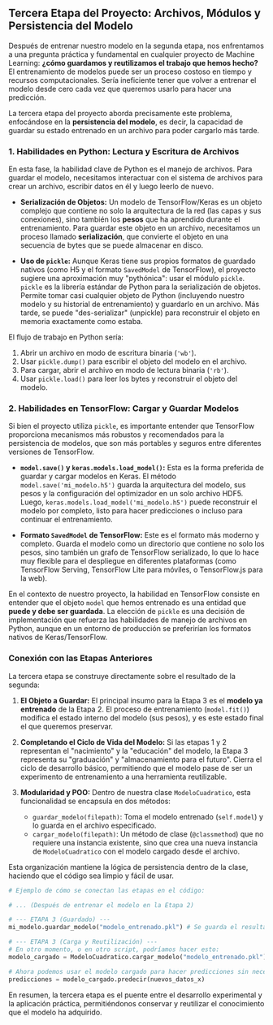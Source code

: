 ## Tercera Etapa del Proyecto: Archivos, Módulos y Persistencia del Modelo

Después de entrenar nuestro modelo en la segunda etapa, nos enfrentamos a una pregunta práctica y fundamental en cualquier proyecto de Machine Learning: **¿cómo guardamos y reutilizamos el trabajo que hemos hecho?** El entrenamiento de modelos puede ser un proceso costoso en tiempo y recursos computacionales. Sería ineficiente tener que volver a entrenar el modelo desde cero cada vez que queremos usarlo para hacer una predicción.

La tercera etapa del proyecto aborda precisamente este problema, enfocándose en la **persistencia del modelo**, es decir, la capacidad de guardar su estado entrenado en un archivo para poder cargarlo más tarde.

### 1. Habilidades en Python: Lectura y Escritura de Archivos

En esta fase, la habilidad clave de Python es el manejo de archivos. Para guardar el modelo, necesitamos interactuar con el sistema de archivos para crear un archivo, escribir datos en él y luego leerlo de nuevo.

*   **Serialización de Objetos:** Un modelo de TensorFlow/Keras es un objeto complejo que contiene no solo la arquitectura de la red (las capas y sus conexiones), sino también los **pesos** que ha aprendido durante el entrenamiento. Para guardar este objeto en un archivo, necesitamos un proceso llamado **serialización**, que convierte el objeto en una secuencia de bytes que se puede almacenar en disco.

*   **Uso de `pickle`:** Aunque Keras tiene sus propios formatos de guardado nativos (como H5 y el formato `SavedModel` de TensorFlow), el proyecto sugiere una aproximación muy "pythónica": usar el módulo `pickle`. `pickle` es la librería estándar de Python para la serialización de objetos. Permite tomar casi cualquier objeto de Python (incluyendo nuestro modelo y su historial de entrenamiento) y guardarlo en un archivo. Más tarde, se puede "des-serializar" (unpickle) para reconstruir el objeto en memoria exactamente como estaba.

El flujo de trabajo en Python sería:
1.  Abrir un archivo en modo de escritura binaria (`'wb'`).
2.  Usar `pickle.dump()` para escribir el objeto del modelo en el archivo.
3.  Para cargar, abrir el archivo en modo de lectura binaria (`'rb'`).
4.  Usar `pickle.load()` para leer los bytes y reconstruir el objeto del modelo.

### 2. Habilidades en TensorFlow: Cargar y Guardar Modelos

Si bien el proyecto utiliza `pickle`, es importante entender que TensorFlow proporciona mecanismos más robustos y recomendados para la persistencia de modelos, que son más portables y seguros entre diferentes versiones de TensorFlow.

*   **`model.save()` y `keras.models.load_model()`:** Esta es la forma preferida de guardar y cargar modelos en Keras. El método `model.save('mi_modelo.h5')` guarda la arquitectura del modelo, sus pesos y la configuración del optimizador en un solo archivo HDF5. Luego, `keras.models.load_model('mi_modelo.h5')` puede reconstruir el modelo por completo, listo para hacer predicciones o incluso para continuar el entrenamiento.

*   **Formato `SavedModel` de TensorFlow:** Este es el formato más moderno y completo. Guarda el modelo como un directorio que contiene no solo los pesos, sino también un grafo de TensorFlow serializado, lo que lo hace muy flexible para el despliegue en diferentes plataformas (como TensorFlow Serving, TensorFlow Lite para móviles, o TensorFlow.js para la web).

En el contexto de nuestro proyecto, la habilidad en TensorFlow consiste en entender que el objeto `model` que hemos entrenado es una entidad que **puede y debe ser guardada**. La elección de `pickle` es una decisión de implementación que refuerza las habilidades de manejo de archivos en Python, aunque en un entorno de producción se preferirían los formatos nativos de Keras/TensorFlow.

### Conexión con las Etapas Anteriores

La tercera etapa se construye directamente sobre el resultado de la segunda:

1.  **El Objeto a Guardar:** El principal insumo para la Etapa 3 es el **modelo ya entrenado** de la Etapa 2. El proceso de entrenamiento (`model.fit()`) modifica el estado interno del modelo (sus pesos), y es este estado final el que queremos preservar.

2.  **Completando el Ciclo de Vida del Modelo:** Si las etapas 1 y 2 representan el "nacimiento" y la "educación" del modelo, la Etapa 3 representa su "graduación" y "almacenamiento para el futuro". Cierra el ciclo de desarrollo básico, permitiendo que el modelo pase de ser un experimento de entrenamiento a una herramienta reutilizable.

3.  **Modularidad y POO:** Dentro de nuestra clase `ModeloCuadratico`, esta funcionalidad se encapsula en dos métodos:
    *   `guardar_modelo(filepath)`: Toma el modelo entrenado (`self.model`) y lo guarda en el archivo especificado.
    *   `cargar_modelo(filepath)`: Un método de clase (`@classmethod`) que no requiere una instancia existente, sino que crea una nueva instancia de `ModeloCuadratico` con el modelo cargado desde el archivo.

Esta organización mantiene la lógica de persistencia dentro de la clase, haciendo que el código sea limpio y fácil de usar.

```python
# Ejemplo de cómo se conectan las etapas en el código:

# ... (Después de entrenar el modelo en la Etapa 2)

# --- ETAPA 3 (Guardado) ---
mi_modelo.guardar_modelo("modelo_entrenado.pkl") # Se guarda el resultado de la Etapa 2.

# --- ETAPA 3 (Carga y Reutilización) ---
# En otro momento, o en otro script, podríamos hacer esto:
modelo_cargado = ModeloCuadratico.cargar_modelo("modelo_entrenado.pkl")

# Ahora podemos usar el modelo cargado para hacer predicciones sin necesidad de volver a entrenar.
predicciones = modelo_cargado.predecir(nuevos_datos_x)
```

En resumen, la tercera etapa es el puente entre el desarrollo experimental y la aplicación práctica, permitiéndonos conservar y reutilizar el conocimiento que el modelo ha adquirido.
